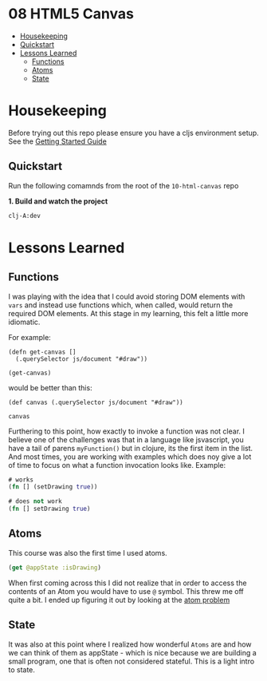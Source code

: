 # 08 HTML5 Canvas

- [Housekeeping](#housekeepings)
- [Quickstart](#quickstart)
- [Lessons Learned](#lessons-learned)
  - [Functions](#functions)
  - [Atoms](#atoms)
  - [State](#state)

# Housekeeping

Before trying out this repo please ensure you have a cljs environment setup. See the [Getting Started Guide](https://github.com/tkjone/clojurescript-30#getting-started)

## Quickstart

Run the following comamnds from the root of the `10-html-canvas` repo

**1. Build and watch the project**

```bash
clj-A:dev
```

# Lessons Learned

## Functions

I was playing with the idea that I could avoid storing DOM elements with `vars` and instead use functions which, when called, would return the required DOM elements. At this stage in my learning, this felt a little more idiomatic.

For example:

```
(defn get-canvas []
  (.querySelector js/document "#draw"))

(get-canvas)
```

would be better than this:

```
(def canvas (.querySelector js/document "#draw"))

canvas
```

Furthering to this point, how exactly to invoke a function was not clear. I believe one of the challenges was that in a language like jsvascript, you have a tail of parens `myFunction()` but in clojure, its the first item in the list. And most times, you are working with examples which does noy give a lot of time to focus on what a function invocation looks like. Example:

```clojure
# works
(fn [] (setDrawing true))

# does not work
(fn [] setDrawing true)
```

## Atoms

This course was also the first time I used atoms.

```clojure
(get @appState :isDrawing)
```

When first coming across this I did not realize that in order to access the contents of an Atom you would have to use `@` symbol. This threw me off quite a bit. I ended up figuring it out by looking at the [atom problem](http://www.lispcast.com/atom-problem)

## State

It was also at this point where I realized how wonderful `Atoms` are and how we can think of them as appState - which is nice because we are building a small program, one that is often not considered stateful. This is a light intro to state.
